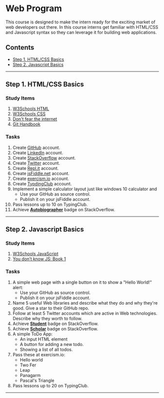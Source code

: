 # Web Program <!-- omit in toc -->

This course is designed to make the intern ready for the exciting market of web developers out there. In this course interns get familiar with HTML/CSS and Javascript syntax so they can leverage it for building web applications.

## Contents <!-- omit in toc -->
- [Step 1. HTML/CSS Basics](#Step-1-HTMLCSS-Basics)
- [Step 2. Javascript Basics](#Step-2-Javascript-Basics)
<hr/>

## Step 1. HTML/CSS Basics

### Study Items  <!-- omit in toc -->
1. [W3Schools HTML](https://www.w3schools.com/html/default.asp)
2. [W3Schools CSS](https://www.w3schools.com/css/default.asp)
3. [Don't fear the internet](http://www.dontfeartheinternet.com/08-layout/)
4. [Git Handbook](https://guides.github.com/introduction/git-handbook/)

### Tasks  <!-- omit in toc -->

1. Create [GitHub](https://github.com/) account.
2. Create [LinkedIn](https://www.linkedin.com/) account.
3. Create [StackOverflow](https://stackoverflow.com/) account.
4. Create [Twitter](https://twitter.com/) account.
5. Create [Repl.it](https://repl.it/) account.
6. Create [jsFiddle.net](https://jsfiddle.net/) account.
7. Create [exercism.io](https://exercism.io/) account.
8. Create [TypdingClub](https://www.typingclub.com/) account.
9. Implement a simple calculator layout just like windows 10 calculator and
    - Use your GitHub as source control.
    - Publish it on your jsFiddle account.
10. Pass lessons up to 10 on TypingClub.
11. Achieve [**Autobiographer**](https://stackoverflow.com/help/badges/9/autobiographer) badge on StackOverflow.

<hr/>

## Step 2. Javascript Basics


### Study Items  <!-- omit in toc -->
1. [W3Schools JavaScript](https://www.w3schools.com/js/default.asp)
2. [You don’t know JS: Book 1](https://github.com/getify/You-Dont-Know-JS/blob/master/up%20&%20going/README.md#you-dont-know-js-up--going)

### Tasks  <!-- omit in toc -->

1. A simple web page with a single button on it to show a "Hello World!" alert:
   - Use your GitHub as source control.
   - Publish it on your jsFiddle account.
 2. Name 5 useful Web libraries and describe what they do and why they're good. Give a star to their GitHub repo.
3. Follow at least 5 Twitter accounts which are active in Web technologies. Describe why they worth to follow.
4. Achieve [**Student**](https://stackoverflow.com/help/badges/2/student) badge on StackOverflow.
5. Achieve [**Scholar**](https://stackoverflow.com/help/badges/10/scholar) badge on StackOverflow.
6. A simple ToDo App: 
   - An input HTML element
   - A button for adding a new todo.
   -	Showing a list of all todos.
7. Pass these at exercism.io:
   - Hello world
   - Two Fer
   - Leap
   - Panagarm
   - Pascal's Triangle
8. Pass lessons up to 20 on TypingClub.
<hr/>